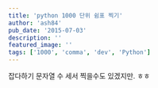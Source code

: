 ```yaml
---
title: 'python 1000 단위 쉼표 찍기'
author: 'ash84'
pub_date: '2015-07-03'
description: ''
featured_image: ''
tags: ['1000', 'comma', 'dev', 'Python']
---
```



<script src="https://gist.github.com/AhnSeongHyun/74b3b96f5d1f865e5b4f.js"></script>

잡다하기 문자열 수 세서 찍을수도 있겠지만. ㅎㅎ 



